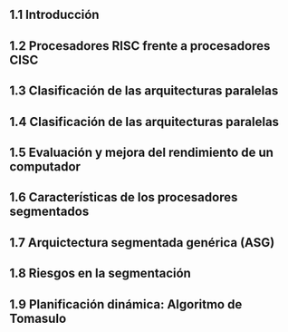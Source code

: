 ## 1.1 Introducción
## 1.2 Procesadores RISC frente a procesadores CISC
## 1.3 Clasificación de las arquitecturas paralelas
## 1.4 Clasificación de las arquitecturas paralelas
## 1.5 Evaluación y mejora del rendimiento de un computador
## 1.6 Características de los procesadores segmentados
## 1.7 Arquictectura segmentada genérica (ASG)
## 1.8 Riesgos en la segmentación
## 1.9 Planificación dinámica: Algoritmo de Tomasulo